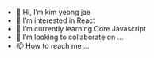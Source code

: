 - 👋 Hi, I’m kim yeong jae
- 👀 I’m interested in React
- 🌱 I’m currently learning Core Javascript
- 💞️ I’m looking to collaborate on ...
- 📫 How to reach me ...

<!---
kyj2471/kyj2471 is a ✨ special ✨ repository because its `README.md` (this file) appears on your GitHub profile.
You can click the Preview link to take a look at your changes.
--->
